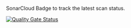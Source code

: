 SonarCloud Badge to track the latest scan status.

[![Quality Gate Status](https://sonarcloud.io/api/project_badges/measure?project=Getdzidon_test-sonar&metric=alert_status)](https://sonarcloud.io/summary/new_code?id=Getdzidon_test-sonar)
